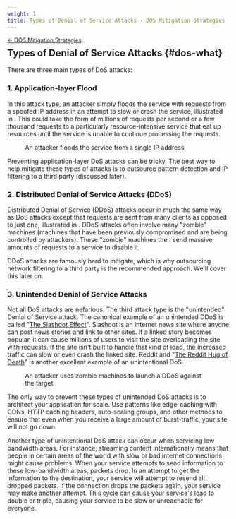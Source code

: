 ```yaml
---
weight: 1
title: Types of Denial of Service Attacks - DOS Mitigation Strategies
---
```


<div style="font-size: 0.9em; margin-bottom: -20px;"><a href="/books/api-security/dos/">&larr; DOS Mitigation Strategies</a></div>

## Types of Denial of Service Attacks {#dos-what}

There are three main types of DoS attacks:

### 1. Application-layer Flood
In this attack type, an attacker simply floods the service with requests from a spoofed IP address in an attempt to slow or crash the service, illustrated in <a href="#fig_dos_flood" class="figref"></a>. This could take the form of millions of requests per second or a few thousand requests to a particularly resource-intensive service that eat up resources until the service is unable to continue processing the requests.

<figure id="fig_dos_flood">
  <img /assets/img/books/attack.png" alt=""/>
  <figcaption>An attacker floods the service from a single IP address</figcaption>
</figure>

Preventing application-layer DoS attacks can be tricky. The best way to help mitigate these types of attacks is to outsource pattern detection and IP filtering to a third party (discussed later).


### 2. Distributed Denial of Service Attacks (DDoS)
Distributed Denial of Service (DDoS) attacks occur in much the same way as DoS attacks except that requests are sent from many clients as opposed to just one, illustrated in <a href="#fig_dos_ddos" class="figref"></a>. DDoS attacks often involve many "zombie" machines (machines that have been previously compromised and are being controlled by attackers). These "zombie" machines then send massive amounts of requests to a service to disable it.

DDoS attacks are famously hard to mitigate, which is why outsourcing network filtering to a third party is the recommended approach. We'll cover this later on.


### 3. Unintended Denial of Service Attacks
Not all DoS attacks are nefarious. The third attack type is the "unintended" Denial of Service attack. The canonical example of an unintended DDoS is called "[The Slashdot Effect](https://hup.hu/old/stuff/slashdotted/SlashDotEffect.html)". Slashdot is an internet news site where anyone can post news stories and link to other sites. If a linked story becomes popular, it can cause millions of users to visit the site overloading the site with requests. If the site isn't built to handle that kind of load, the increased traffic can slow or even crash the linked site. Reddit and "[The Reddit Hug of Death](https://thenextweb.com/socialmedia/2012/01/17/how-reddit-turned-one-congressional-candidates-campaign-upside-down/)" is another excellent example of an unintentional DoS.

<figure id="fig_dos_ddos">
  <img /assets/img/books/ddos.png" alt=""/>
  <figcaption>An attacker uses zombie machines to launch a DDoS against the target</figcaption>
</figure>

The only way to prevent these types of unintended DoS attacks is to architect your application for scale. Use patterns like edge-caching with CDNs, HTTP caching headers, auto-scaling groups, and other methods to ensure that even when you receive a large amount of burst-traffic, your site will not go down.

Another type of unintentional DoS attack can occur when servicing low bandwidth areas. For instance, streaming content internationally means that people in certain areas of the world with slow or bad internet connections might cause problems. When your service attempts to send information to these low-bandwidth areas, packets drop. In an attempt to get the information to the destination, your service will attempt to resend all dropped packets. If the connection drops the packets again, your service may make another attempt. This cycle can cause your service's load to double or triple, causing your service to be slow or unreachable for everyone.
